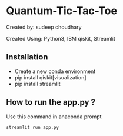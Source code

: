 # Quantum-Tic-Tac-Toe

Created by:  sudeep choudhary 

Created Using: Python3, IBM qiskit, Streamlit 
    

## Installation
 * Create a new conda environment
 * pip install qiskit[visualization]
 * pip install streamlit

## How to run the app.py ?

Use this command in anaconda prompt 

```
streamlit run app.py
```
